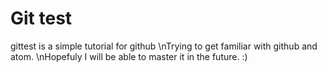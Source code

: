 # Git test
gittest is a simple tutorial for github
\nTrying to get familiar with github and atom.
\nHopefuly I will be able to master it in the future. :)
